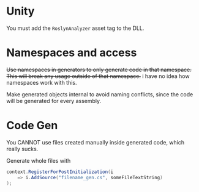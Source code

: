 # Unity
You must add the `RoslynAnalyzer` asset tag to the DLL.

# Namespaces and access
~~Use namespaces in generators to only generate code in that namespace.  This will break any usage outside of that namespace.~~
i have no idea how namespaces work with this.

Make generated objects internal to avoid naming conflicts, since the code will be generated for every assembly.

# Code Gen
You CANNOT use files created manually inside generated code, which really sucks.

Generate whole files with
```cs
context.RegisterForPostInitialization(i
	=> i.AddSource("filename_gen.cs", someFileTextString)
);
```
